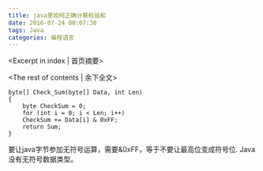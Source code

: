 ```yaml
---
title: java里如何正确计算检验和
date: 2016-07-24 00:07:38
tags: Java
categories: 编程语言
---
```

<Excerpt in index | 首页摘要> 
<!-- more -->
<The rest of contents | 余下全文>

```
byte[] Check_Sum(byte[] Data, int Len) 
{
	byte CheckSum = 0;
	for (int i = 0; i < Len; i++)
	CheckSum += Data[i] & 0xFF;
	return Sum;
}
```

要让java字节参加无符号运算，需要&0xFF，等于不要让最高位变成符号位.
Java没有无符号数据类型。